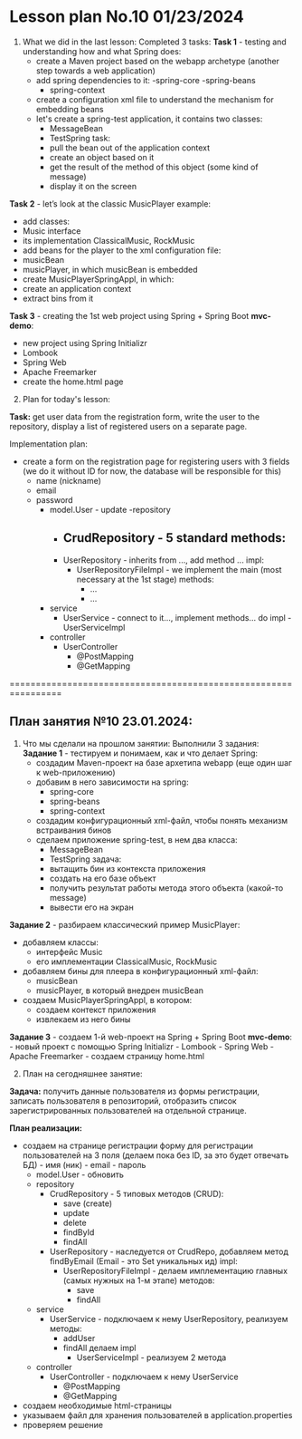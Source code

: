 # Lesson plan No.10 01/23/2024

1. What we did in the last lesson:
   Completed 3 tasks:
   **Task 1** - testing and understanding how and what Spring does:
    - create a Maven project based on the webapp archetype (another step towards a web application)
    - add spring dependencies to it:
      -spring-core
      -spring-beans
        - spring-context
    - create a configuration xml file to understand the mechanism for embedding beans
    - let's create a spring-test application, it contains two classes:
        - MessageBean
        - TestSpring
          task:
        - pull the bean out of the application context
        - create an object based on it
        - get the result of the method of this object (some kind of message)
        - display it on the screen

**Task 2** - let’s look at the classic MusicPlayer example:
- add classes:
- Music interface
- its implementation ClassicalMusic, RockMusic
- add beans for the player to the xml configuration file:
- musicBean
- musicPlayer, in which musicBean is embedded
- create MusicPlayerSpringAppl, in which:
- create an application context
- extract bins from it

**Task 3** - creating the 1st web project using Spring + Spring Boot
**mvc-demo**:
- new project using Spring Initializr
- Lombook
- Spring Web
- Apache Freemarker
- create the home.html page


2. Plan for today's lesson:

**Task:**
get user data from the registration form, write the user to the repository, display a list of registered users on a separate page.

Implementation plan:
- create a form on the registration page for registering users with 3 fields
  (we do it without ID for now, the database will be responsible for this)
  - name (nickname)
  - email
  - password
    - model.User - update
      -repository
        - CrudRepository - 5 standard methods:
          -
        - UserRepository - inherits from ..., add method ...
          impl:
            - UserRepositoryFileImpl - we implement the main (most necessary at the 1st stage) methods:
                - ...
                - ...
    - service
        - UserService - connect to it..., implement methods...
          do impl
          -UserServiceImpl
    - controller
        - UserController
            - @PostMapping
            - @GetMapping

================================================================

## План занятия №10 23.01.2024:

1. Что мы сделали на прошлом занятии:
Выполнили 3 задания:
**Задание 1** - тестируем и понимаем, как и что делает Spring:
   - создадим Maven-проект на базе архетипа webapp (еще один шаг к web-приложению)
   - добавим в него зависимости на spring:
     - spring-core
     - spring-beans
     - spring-context
   - создадим конфигурационный xml-файл, чтобы понять механизм встраивания бинов
   - сделаем приложение spring-test, в нем два класса:
     - MessageBean
     - TestSpring
     задача: 
     - вытащить бин из контекста приложения
     - создать на его базе объект
     - получить результат работы метода этого объекта (какой-то message)
     - вывести его на экран

**Задание 2** - разбираем класcический пример MusicPlayer:
   - добавляем классы:
     - интерфейс Music
     - его имплементации ClassicalMusic, RockMusic
   - добавляем бины для плеера в конфигурационный xml-файл:
     - musicBean
     - musicPlayer, в который внедрен musicBean
   - создаем MusicPlayerSpringAppl, в котором:
     - создаем контекст приложения
     - извлекаем из него бины

**Задание 3** - создаем 1-й web-проект на Spring + Spring Boot 
**mvc-demo**:
    - новый проект с помощью Spring Initializr
        - Lombook
        - Spring Web
        - Apache Freemarker
    - создаем страницу home.html


2. План на сегодняшнее занятие:

**Задача:**
получить данные пользователя из формы регистрации, записать пользователя в репозиторий, отобразить список зарегистрированных пользователей на отдельной странице.

**План реализации:**
- создаем на странице регистрации форму для регистрации пользователей на 3 поля
   (делаем пока без ID, за это будет отвечать БД)
        - имя (ник)
        - email
        - пароль
    - model.User - обновить
    - repository
        - CrudRepository - 5 типовых методов (CRUD):
          - save (create)
          - update 
          - delete
          - findById
          - findAll
        - UserRepository - наследуется от CrudRepo, добавляем метод findByEmail (Email - это Set уникальных ид)
        impl:
            - UserRepositoryFileImpl - делаем имплементацию главных (самых нужных на 1-м этапе) методов:
              - save
              - findAll
    - service
        - UserService - подключаем к нему UserRepository, реализуем методы:
          - addUser
          - findAll
              делаем impl
              - UserServiceImpl - реализуем 2 метода
    - controller
        - UserController - подключаем к нему UserService
            - @PostMapping
            - @GetMapping 
- создаем необходимые html-страницы
- указываем файл для хранения пользователей в application.properties
- проверяем решение








